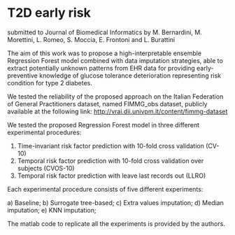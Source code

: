 # T2D early risk
submitted to Journal of Biomedical Informatics by M. Bernardini, M. Morettini, L. Romeo, S. Moccia, E. Frontoni and L. Burattini 

The aim of this work was to propose a high-interpretable ensemble Regression Forest model combined with data imputation strategies, able to extract potentially unknown patterns from EHR data for providing early-preventive knowledge of glucose tolerance deterioration representing risk condition for type 2 diabetes.

We tested the reliability of the proposed approach on the Italian Federation of General Practitioners dataset, named FIMMG_obs dataset, publicly available at the following link: http://vrai.dii.univpm.it/content/fimmg-dataset

We tested the proposed Regression Forest model in three different experimental procedures:

1. Time-invariant risk factor prediction with 10-fold cross validation (CV-10)
2. Temporal risk factor prediction with 10-fold cross validation over subjects (CVOS-10)
3. Temporal risk factor prediction with leave last records out (LLRO)

Each experimental procedure consists of five different experiments:

a) Baseline;
b) Surrogate tree-based;
c) Extra values imputation;
d) Median imputation;
e) KNN imputation;

The matlab code to replicate all the experiments is provided by the authors.
